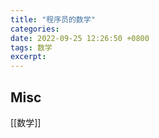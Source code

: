 ```yaml
---
title: "程序员的数学"
categories: 
date: 2022-09-25 12:26:50 +0800
tags: 数学
excerpt: 
---
```








## Misc

[[数学]]






